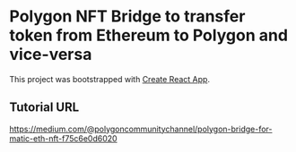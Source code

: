# Polygon NFT Bridge to transfer token from Ethereum to Polygon and vice-versa

This project was bootstrapped with [Create React App](https://github.com/facebook/create-react-app).

## Tutorial URL

https://medium.com/@polygoncommunitychannel/polygon-bridge-for-matic-eth-nft-f75c6e0d6020
